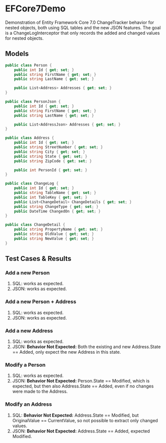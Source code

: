 # EFCore7Demo

Demonstration of Entity Framework Core 7.0 ChangeTracker behavior for nested objects, both using SQL tables and the new JSON features. The goal is a ChangeLogInterceptor that only records the added and changed values for nested objects.

## Models

```csharp
public class Person {
    public int Id { get; set; }
    public string FirstName { get; set; }
    public string LastName { get; set; }

    public List<Address> Addresses { get; set; }
}

public class PersonJson {
    public int Id { get; set; }
    public string FirstName { get; set; }
    public string LastName { get; set; }

    public List<AddressJson> Addresses { get; set; }
}

public class Address { 
    public int Id { get; set; }
    public string StreetNumber { get; set; }
    public string City { get; set; }
    public string State { get; set; }
    public string ZipCode { get; set; }

    public int PersonId { get; set; }
}

public class ChangeLog {
    public int Id { get; set; }
    public string TableName { get; set; }
    public int TableKey { get; set; }
    public List<ChangeDetail> ChangeDetails { get; set; }
    public string ChangeType { get; set; }
    public DateTime ChangedOn { get; set; }
}

public class ChangeDetail {
    public string PropertyName { get; set; }
    public string OldValue { get; set; }
    public string NewValue { get; set; }
}
```

## Test Cases & Results

### Add a new Person

1. SQL: works as expected.
2. JSON: works as expected.

### Add a new Person + Address

1. SQL: works as expected.
2. JSON: works as expected.

### Add a new Address

1. SQL: works as expected.
2. JSON: **Behavior Not Expected:** Both the existing and new Address.State == Added, only expect the new Address in this state.

### Modify a Person

1. SQL: works as expected.
2. JSON: **Behavior Not Expected:** Person.State == Modified, which is expected, but then also Address.State == Added, even if no changes were made to the Address.

### Modify an Address

1. SQL: **Behavior Not Expected:** Address.State == Modified, but OriginalValue == CurrentValue, so not possible to extract only changed values.
2. JSON: **Behavior Not Expected:** Address.State == Added, expected Modified.
